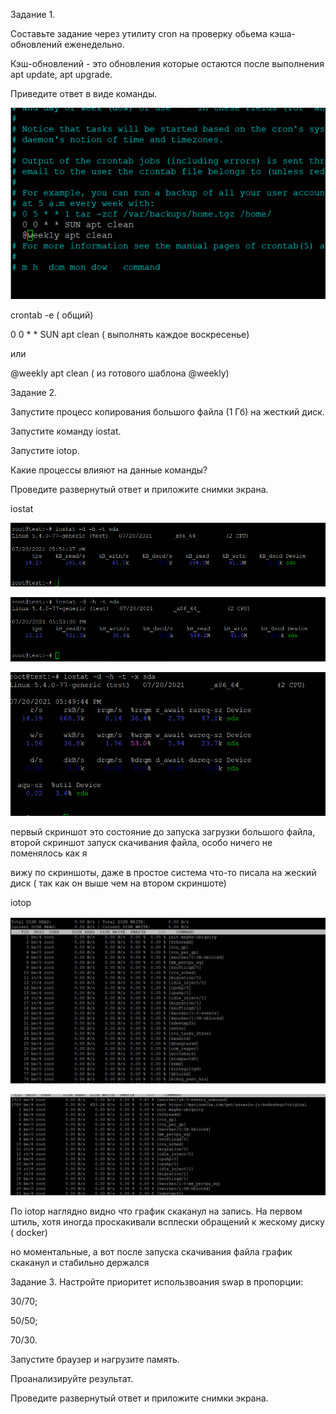 Задание 1.

Составьте задание через утилиту cron на проверку обьема кэша-обновлений еженедельно.

Кэш-обновлений - это обновления которые остаются после выполнения apt update, apt upgrade.

Приведите ответ в виде команды.

![alt tag](https://github.com/avo1yanskiy/slin-homeworks/blob/main/image/3.6/Screenshot_2.png "cron")

crontab -e ( общий)

0 0 * * SUN apt clean ( выполнять каждое воскресенье)

или 

@weekly apt clean ( из готового шаблона @weekly)

Задание 2.

Запустите процесс копирования большого файла (1 Гб) на жесткий диск.

Запустите команду iostat.

Запустите iotop.

Какие процессы влияют на данные команды?

Проведите развернутый ответ и приложите снимки экрана.

iostat

![alt tag](https://github.com/avo1yanskiy/slin-homeworks/blob/main/image/3.6/id.png "id")

![alt tag](https://github.com/avo1yanskiy/slin-homeworks/blob/main/image/3.6/zapis.png "zapis")

![alt tag](https://github.com/avo1yanskiy/slin-homeworks/blob/main/image/3.6/Screenshot_1.png "-x")

первый скриншот это состояние до запуска загрузки большого файла, второй скриншот запуск скачивания файла, особо ничего не поменялось как я 

вижу по скриншоты, даже в простое система что-то писала на жеский диск ( так как он выше чем на втором скриншоте) 

iotop

![alt tag](https://github.com/avo1yanskiy/slin-homeworks/blob/main/image/3.6/itop_id.png "cron")

![alt tag](https://github.com/avo1yanskiy/slin-homeworks/blob/main/image/3.6/itop_save.png "itop_save")

По iotop наглядно видно что график скаканул на запись. На первом штиль, хотя иногда проскакивали всплески обращений к жескому диску ( docker) 

но моментальные, а вот после запуска скачивания файла график скаканул и стабильно держался 

Задание 3.
Настройте приоритет использвоания swap в пропорции:

30/70;

50/50;

70/30.

Запустите браузер и нагрузите память.

Проанализируйте результат.

Проведите развернутый ответ и приложите снимки экрана.